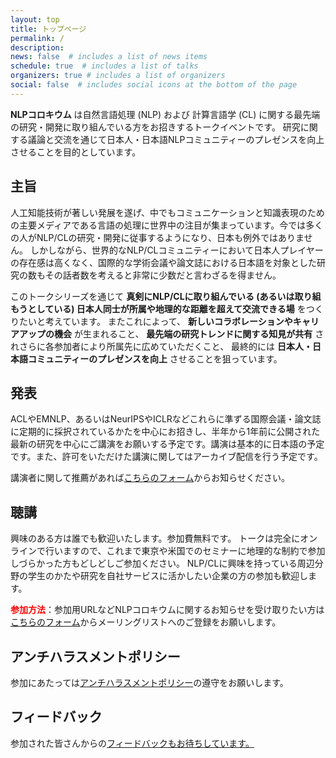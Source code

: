 ```yaml
---
layout: top
title: トップページ
permalink: /
description: 
news: false  # includes a list of news items
schedule: true  # includes a list of talks
organizers: true # includes a list of organizers
social: false  # includes social icons at the bottom of the page
---
```



**NLPコロキウム** は自然言語処理 (NLP) および 計算言語学 (CL) に関する最先端の研究・開発に取り組んでいる方をお招きするトークイベントです。
研究に関する議論と交流を通じて日本人・日本語NLPコミュニティーのプレゼンスを向上させることを目的としています。

## 主旨

人工知能技術が著しい発展を遂げ、中でもコミュニケーションと知識表現のための主要メディアである言語の処理に世界中の注目が集まっています。今では多くの人がNLP/CLの研究・開発に従事するようになり、日本も例外ではありません。
しかしながら、世界的なNLP/CLコミュニティーにおいて日本人プレイヤーの存在感は高くなく、国際的な学術会議や論文誌における日本語を対象とした研究の数もその話者数を考えると非常に少数だと言わざるを得ません。

このトークシリーズを通じて **真剣にNLP/CLに取り組んでいる (あるいは取り組もうとしている) 日本人同士が所属や地理的な距離を超えて交流できる場** をつくりたいと考えています。
またこれによって、
**新しいコラボレーションやキャリアアップの機会** が生まれること、
**最先端の研究トレンドに関する知見が共有** されさらに各参加者により所属先に広めていただくこと、
最終的には **日本人・日本語コミュニティーのプレゼンスを向上** させることを狙っています。

## 発表

ACLやEMNLP、あるいはNeurIPSやICLRなどこれらに準ずる国際会議・論文誌に定期的に採択されているかたを中心にお招きし、半年から1年前に公開された最新の研究を中心にご講演をお願いする予定です。講演は基本的に日本語の予定です。また、許可をいただけた講演に関してはアーカイブ配信を行う予定です。

講演者に関して推薦があれば[こちらのフォーム](https://docs.google.com/forms/d/e/1FAIpQLSdlX-f9ybTi6DeXmd1HILInb1wovKeBxKSxZct8cqppCwBvfw/viewform?usp=sf_link)からお知らせください。

## 聴講

興味のある方は誰でも歓迎いたします。参加費無料です。
トークは完全にオンラインで行いますので、これまで東京や米国でのセミナーに地理的な制約で参加しづらかった方もどしどしご参加ください。
NLP/CLに興味を持っている周辺分野の学生のかたや研究を自社サービスに活かしたい企業の方の参加も歓迎します。

**<font color='red'>参加方法</font>**：参加用URLなどNLPコロキウムに関するお知らせを受け取りたい方は[こちらのフォーム](https://docs.google.com/forms/d/e/1FAIpQLSdoLi9-yUvNfQAP_a71HRIBhLsXjwOPhEV-QdJXRvKPyiU5dQ/viewform?usp=sf_link)からメーリングリストへのご登録をお願いします。

## アンチハラスメントポリシー

参加にあたっては[アンチハラスメントポリシー](/anti-harassment_policy/)の遵守をお願いします。

## フィードバック

参加された皆さんからの[フィードバックもお待ちしています。](https://docs.google.com/forms/d/e/1FAIpQLSe5XVK37sHc2ZPu6vIk3VEIjjtgplWqWze9yrMgnnDr6ooorw/viewform?usp=sf_link)
